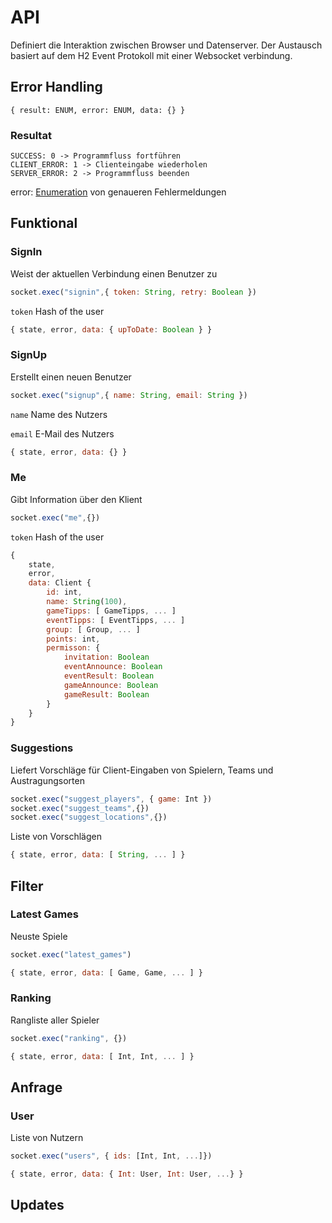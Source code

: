 # API

Definiert die Interaktion zwischen Browser und Datenserver.
Der Austausch basiert auf dem H2 Event Protokoll mit einer Websocket verbindung.

## Error Handling

```
{ result: ENUM, error: ENUM, data: {} }
```

### Resultat
```
SUCCESS: 0 -> Programmfluss fortführen
CLIENT_ERROR: 1 -> Clienteingabe wiederholen
SERVER_ERROR: 2 -> Programmfluss beenden
```
error: [Enumeration](../client/js/lang.js) von genaueren Fehlermeldungen

## Funktional

### SignIn

Weist der aktuellen Verbindung einen Benutzer zu

```js
socket.exec("signin",{ token: String, retry: Boolean })
```

`token` Hash of the user

```js
{ state, error, data: { upToDate: Boolean } }
```

### SignUp

Erstellt einen neuen Benutzer

```js
socket.exec("signup",{ name: String, email: String })
```
`name` Name des Nutzers

`email` E-Mail des Nutzers

```js
{ state, error, data: {} }
```

### Me

Gibt Information über den Klient

```js
socket.exec("me",{})
```

`token` Hash of the user

```js
{ 
    state, 
    error, 
    data: Client { 
        id: int,
        name: String(100),
        gameTipps: [ GameTipps, ... ]
        eventTipps: [ EventTipps, ... ]
        group: [ Group, ... ]
        points: int,
        permisson: {
            invitation: Boolean
            eventAnnounce: Boolean
            eventResult: Boolean
            gameAnnounce: Boolean
            gameResult: Boolean
        }
    } 
}
```

### Suggestions

Liefert Vorschläge für Client-Eingaben von Spielern, Teams und Austragungsorten

```js
socket.exec("suggest_players", { game: Int })
socket.exec("suggest_teams",{})
socket.exec("suggest_locations",{})
```

Liste von Vorschlägen

```js
{ state, error, data: [ String, ... ] }
```

## Filter

### Latest Games

Neuste Spiele

```js
socket.exec("latest_games")
```

```js
{ state, error, data: [ Game, Game, ... ] }
```

### Ranking

Rangliste aller Spieler

```js
socket.exec("ranking", {})
```

```js
{ state, error, data: [ Int, Int, ... ] }
```

## Anfrage

### User

Liste von Nutzern

```js
socket.exec("users", { ids: [Int, Int, ...]})
```

```js
{ state, error, data: { Int: User, Int: User, ...} }
```

## Updates

